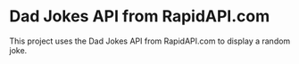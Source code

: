 # Dad Jokes API from RapidAPI.com

This project uses the Dad Jokes API from RapidAPI.com to display a random joke.